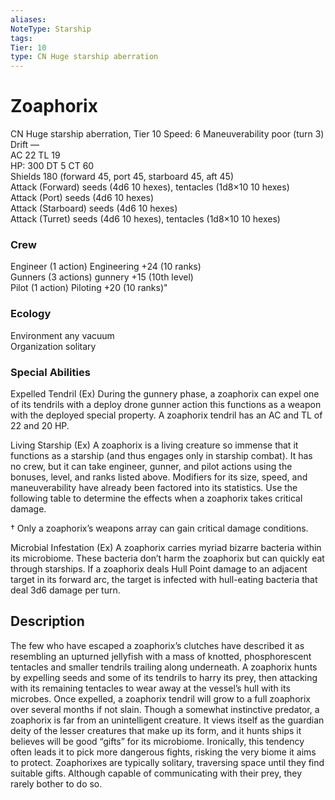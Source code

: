 ```yaml
---
aliases: 
NoteType: Starship
tags: 
Tier: 10
type: CN Huge starship aberration
---
```


# Zoaphorix

CN Huge starship aberration, Tier 10 
Speed: 6
Maneuverability poor (turn 3)
Drift —  
AC 22
TL 19  
HP: 300
DT 5
CT 60  
Shields 180 (forward 45, port 45, starboard 45, aft 45)  
Attack (Forward) seeds (4d6
10 hexes), tentacles (1d8×10
10 hexes)  
Attack (Port) seeds (4d6
10 hexes)  
Attack (Starboard) seeds (4d6
10 hexes)  
Attack (Turret) seeds (4d6
10 hexes), tentacles (1d8×10
10 hexes)

### Crew

Engineer (1 action) Engineering +24 (10 ranks)  
Gunners (3 actions) gunnery +15 (10th level)  
Pilot (1 action) Piloting +20 (10 ranks)"

### Ecology

Environment any vacuum  
Organization solitary

### Special Abilities

Expelled Tendril (Ex) During the gunnery phase, a zoaphorix can expel one of its tendrils with a deploy drone gunner action
this functions as a weapon with the deployed special property. A zoaphorix tendril has an AC and TL of 22 and 20 HP.  
 
Living Starship (Ex) A zoaphorix is a living creature so immense that it functions as a starship (and thus engages only in starship combat). It has no crew, but it can take engineer, gunner, and pilot actions using the bonuses, level, and ranks listed above. Modifiers for its size, speed, and maneuverability have already been factored into its statistics. Use the following table to determine the effects when a zoaphorix takes critical damage.




† Only a zoaphorix’s weapons array can gain critical damage conditions.  
 
Microbial Infestation (Ex) A zoaphorix carries myriad bizarre bacteria within its microbiome. These bacteria don’t harm the zoaphorix but can quickly eat through starships. If a zoaphorix deals Hull Point damage to an adjacent target in its forward arc, the target is infected with hull-eating bacteria that deal 3d6 damage per turn.

## Description

The few who have escaped a zoaphorix’s clutches have described it as resembling an upturned jellyfish with a mass of knotted, phosphorescent tentacles and smaller tendrils trailing along underneath. A zoaphorix hunts by expelling seeds and some of its tendrils to harry its prey, then attacking with its remaining tentacles to wear away at the vessel’s hull with its microbes. Once expelled, a zoaphorix tendril will grow to a full zoaphorix over several months if not slain. Though a somewhat instinctive predator, a zoaphorix is far from an unintelligent creature. It views itself as the guardian deity of the lesser creatures that make up its form, and it hunts ships it believes will be good “gifts” for its microbiome. Ironically, this tendency often leads it to pick more dangerous fights, risking the very biome it aims to protect. Zoaphorixes are typically solitary, traversing space until they find suitable gifts. Although capable of communicating with their prey, they rarely bother to do so.